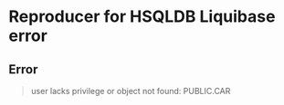 # Reproducer for HSQLDB Liquibase error

## Error

> user lacks privilege or object not found: PUBLIC.CAR
